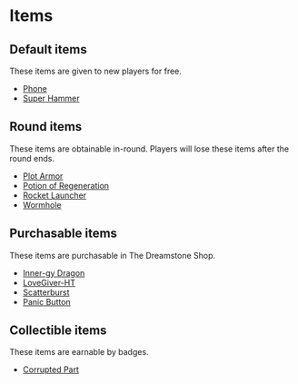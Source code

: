 # Items
## Default items
These items are given to new players for free.

* [Phone](./phone.md)
* [Super Hammer](./super-hammer.md)

## Round items
These items are obtainable in-round. Players will lose these items after the round ends. 

* [Plot Armor](./plot-armor.md)
* [Potion of Regeneration](./potion-of-regeneration.md)
* [Rocket Launcher](./rocket-launcher.md)
* [Wormhole](./wormhole.md)

## Purchasable items
These items are purchasable in The Dreamstone Shop.

* [Inner-gy Dragon](./inner-gy-dragon.md)
* [LoveGiver-HT](./lovegiver-ht.md)
* [Scatterburst](./scatterburst.md)
* [Panic Button](./panic-button.md)

## Collectible items
These items are earnable by badges.

* [Corrupted Part](./corrupted-part.md)